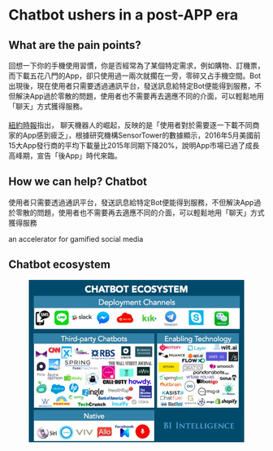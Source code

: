 # Chatbot ushers in a post-APP era

## What are the pain points?

回想一下你的手機使用習慣，你是否經常為了某個特定需求，例如購物、訂機票，而下載五花八門的App，卻只使用過一兩次就擱在一旁，零碎又占手機空間。Bot出現後，現在使用者只需要透過通訊平台，發送訊息給特定Bot便能得到服務，不但解決App過於零散的問題，使用者也不需要再去適應不同的介面，可以輕鬆地用「聊天」方式獲得服務。\
\
[紐約時報](https://www.nytimes.com/2016/04/13/technology/facebook-bets-on-a-bot-resurgence-chattier-than-ever.html?emc=edit\_ct\_20160414\&nl=personaltech\&nlid=362333&\_r=4\&mtrref=www.bnext.com.tw\&mtrref=www.nytimes.com\&gwh=5ABCF147516CEF096B69C4A5393788A2\&gwt=pay)指出， 聊天機器人的崛起，反映的是「使用者對於需要逐一下載不同商家的App感到疲乏」，根據研究機構SensorTower的數據顯示，2016年5月美國前15大App發行商的平均下載量比2015年同期下降20%，說明App市場已過了成長高峰期，宣告「後App」時代來臨。

## How we can help? Chatbot&#x20;

使用者只需要透過通訊平台，發送訊息給特定Bot便能得到服務，不但解決App過於零散的問題，使用者也不需要再去適應不同的介面，可以輕鬆地用「聊天」方式獲得服務

an accelerator for gamified social media

## Chatbot ecosystem

<figure><img src=".gitbook/assets/chatbox ecosystem.jpg" alt=""><figcaption></figcaption></figure>
